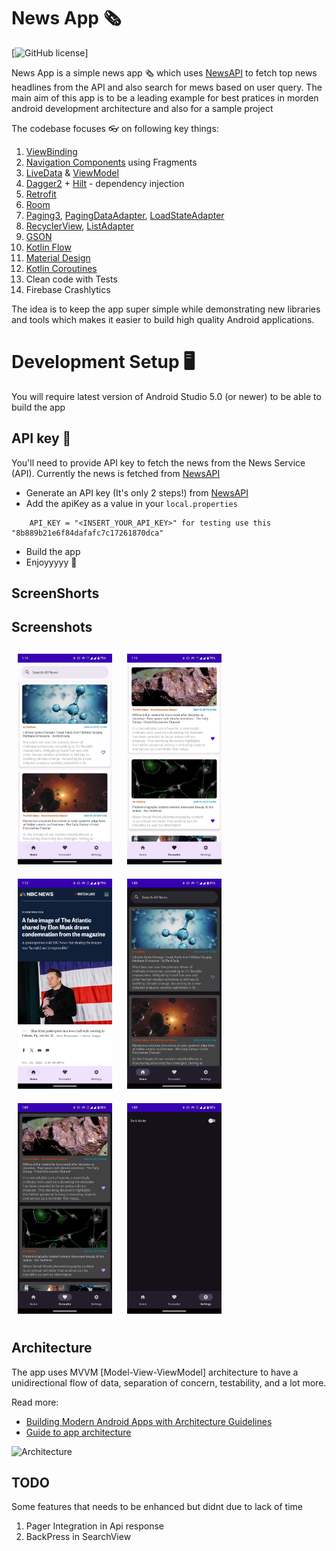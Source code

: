 # News App 🗞
[![GitHub license](https://img.shields.io/github/license/mashape/apistatus.svg)]

News App is a simple news app 🗞️ which uses [NewsAPI](https://newsapi.org/) to fetch top news headlines from the API and also search for mews based on user query. The main aim of this app is to be a leading example for best pratices in morden android development architecture and also for a sample project

The codebase focuses 👓 on following key things:
1. [ViewBinding](https://developer.android.com/topic/libraries/view-binding)
2. [Navigation Components](https://developer.android.com/guide/navigation/navigation-getting-started) using Fragments
3. [LiveData](https://developer.android.com/reference/android/arch/lifecycle/LiveData) & [ViewModel](https://developer.android.com/reference/android/arch/lifecycle/ViewModel)
4. [Dagger2](https://developer.android.com/training/dependency-injection/dagger-basics) + [Hilt](https://developer.android.com/training/dependency-injection/hilt-android) - dependency injection
5. [Retrofit](https://square.github.io/retrofit/)
6. [Room](https://developer.android.com/training/data-storage/room)
7. [Paging3](https://developer.android.com/topic/libraries/architecture/paging/v3-overview), [PagingDataAdapter](https://developer.android.com/reference/kotlin/androidx/paging/PagingDataAdapter), [LoadStateAdapter](https://developer.android.com/reference/kotlin/androidx/paging/LoadStateAdapter)
18. [RecyclerView](https://developer.android.com/guide/topics/ui/layout/recyclerview), [ListAdapter](https://developer.android.com/reference/androidx/recyclerview/widget/ListAdapter)
18. [GSON](https://github.com/google/gson)
10. [Kotlin Flow](https://developer.android.com/kotlin/flow)
11. [Material Design](https://material.io/develop/android)
12. [Kotlin Coroutines](https://developer.android.com/kotlin/coroutines)
13. Clean code with Tests
14. Firebase Crashlytics 

The idea is to keep the app super simple while demonstrating new libraries and tools which makes it easier to build high quality Android applications.

# Development Setup 🖥

You will require latest version of Android Studio 5.0 (or newer) to be able to build the app

## API key 🔑
You'll need to provide API key to fetch the news from the News Service (API). Currently the news is fetched from [NewsAPI](https://newsapi.org/) 

- Generate an API key (It's only 2 steps!) from [NewsAPI](https://newsapi.org/)
- Add the apiKey as a value in your `local.properties`
```
    API_KEY = "<INSERT_YOUR_API_KEY>" for testing use this "8b889b21e6f84dafafc7c17261870dca"
```
- Build the app 
- Enjoyyyyy 🎉

## ScreenShorts
<h2 align="left">Screenshots</h2>
<h4 align="start">
<img src="screenshots/screenshot1.jpeg" width="30%" vspace="10" hspace="10">
<img src="screenshots/screenshot2.jpeg" width="30%" vspace="10" hspace="10">
<img src="screenshots/screenshot3.jpeg" width="30%" vspace="10" hspace="10">
<img src="screenshots/screenshot4.jpeg" width="30%" vspace="10" hspace="10">
<img src="screenshots/screenshot5.jpeg" width="30%" vspace="10" hspace="10">
<img src="screenshots/screenshot6.jpeg" width="30%" vspace="10" hspace="10">
<br>

## Architecture

The app uses MVVM [Model-View-ViewModel] architecture to have a unidirectional flow of data, separation of concern, testability, and a lot more.

Read more: 
- [Building Modern Android Apps with Architecture Guidelines](https://medium.com/@aky/building-modern-apps-using-the-android-architecture-guidelines-3238fff96f14)
- [Guide to app architecture](https://developer.android.com/jetpack/docs/guide)

![Architecture](https://developer.android.com/topic/libraries/architecture/images/final-architecture.png)

## TODO

Some features that needs to be enhanced but didnt due to lack of time 

1) Pager Integration in Api response
2) BackPress in SearchView


